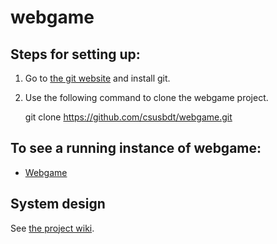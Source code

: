 # webgame

## Steps for setting up:

1. Go to [the git website](http://git-scm.com/) and install git.

2. Use the following command to clone the webgame project.

    git clone https://github.com/csusbdt/webgame.git

## To see a running instance of webgame:

- [Webgame](http://csusbdt594.appspot.com/)

## System design

See [the project wiki](https://github.com/csusbdt/webgame/wiki).

